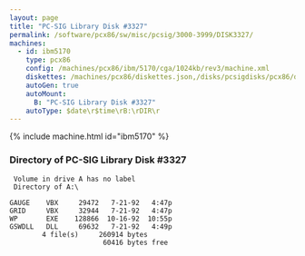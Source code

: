 ```yaml
---
layout: page
title: "PC-SIG Library Disk #3327"
permalink: /software/pcx86/sw/misc/pcsig/3000-3999/DISK3327/
machines:
  - id: ibm5170
    type: pcx86
    config: /machines/pcx86/ibm/5170/cga/1024kb/rev3/machine.xml
    diskettes: /machines/pcx86/diskettes.json,/disks/pcsigdisks/pcx86/diskettes.json
    autoGen: true
    autoMount:
      B: "PC-SIG Library Disk #3327"
    autoType: $date\r$time\rB:\rDIR\r
---
```


{% include machine.html id="ibm5170" %}

### Directory of PC-SIG Library Disk #3327

     Volume in drive A has no label
     Directory of A:\

    GAUGE    VBX     29472   7-21-92   4:47p
    GRID     VBX     32944   7-21-92   4:47p
    WP       EXE    128866  10-16-92  10:55p
    GSWDLL   DLL     69632   7-21-92   4:49p
            4 file(s)     260914 bytes
                           60416 bytes free
